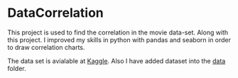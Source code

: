 # DataCorrelation

This project is used to find the correlation in the movie data-set.
Along with this project. I improved my skills in python with pandas and seaborn in order to draw correlation charts.

The data set is avialable at [Kaggle](https://www.kaggle.com/datasets/danielgrijalvas/movies). Also I have added dataset into the [data](/data/) folder. 
